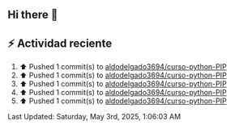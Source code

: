 ## Hi there 👋

## :zap: Actividad reciente
<!--RECENT_ACTIVITY:start-->
1. ⬆️ Pushed 1 commit(s) to [aldodelgado3694/curso-python-PIP](https://github.com/aldodelgado3694/curso-python-PIP)<br>
2. ⬆️ Pushed 1 commit(s) to [aldodelgado3694/curso-python-PIP](https://github.com/aldodelgado3694/curso-python-PIP)<br>
3. ⬆️ Pushed 1 commit(s) to [aldodelgado3694/curso-python-PIP](https://github.com/aldodelgado3694/curso-python-PIP)<br>
4. ⬆️ Pushed 1 commit(s) to [aldodelgado3694/curso-python-PIP](https://github.com/aldodelgado3694/curso-python-PIP)<br>
5. ⬆️ Pushed 1 commit(s) to [aldodelgado3694/curso-python-PIP](https://github.com/aldodelgado3694/curso-python-PIP)<br>
<!--RECENT_ACTIVITY:end-->

<!--RECENT_ACTIVITY:last_update-->
Last Updated: Saturday, May 3rd, 2025, 1:06:03 AM
<!--RECENT_ACTIVITY:last_update_end-->

<!--
**aldodelgado3694/aldodelgado3694** is a ✨ _special_ ✨ repository because its `README.md` (this file) appears on your GitHub profile.

Here are some ideas to get you started:

- 🔭 I’m currently working on ...
- 🌱 I’m currently learning ...
- 👯 I’m looking to collaborate on ...
- 🤔 I’m looking for help with ...
- 💬 Ask me about ...
- 📫 How to reach me: ...
- 😄 Pronouns: ...
- ⚡ Fun fact: ...
-->
